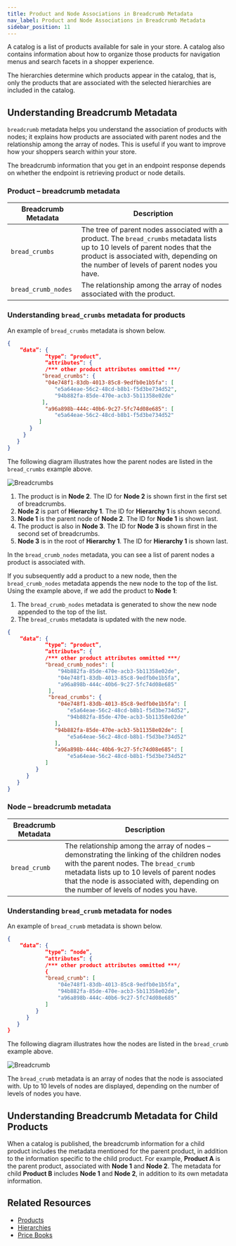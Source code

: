 ```yaml
---
title: Product and Node Associations in Breadcrumb Metadata
nav_label: Product and Node Associations in Breadcrumb Metadata
sidebar_position: 11
---
```


A catalog is a list of products available for sale in your store. A catalog also contains information about how to organize those products for navigation menus and search facets in a shopper experience.

The hierarchies determine which products appear in the catalog, that is, only the products that are associated with the selected hierarchies are included in the catalog.

## Understanding Breadcrumb Metadata

`breadcrumb` metadata helps you understand the association of products with nodes; it explains how products are associated with parent nodes and the relationship among the array of nodes. This is useful if you want to improve how your shoppers search within your store.

The breadcrumb information that you get in an endpoint response depends on whether the endpoint is retrieving product or node details. 

### Product – breadcrumb metadata

| Breadcrumb Metadata | Description |
| --- | --- |
| `bread_crumbs` | The tree of parent nodes associated with a product. The `bread_crumbs` metadata lists up to 10 levels of parent nodes that the product is associated with, depending on the number of levels of parent nodes you have. |
| `bread_crumb_nodes` | The relationship among the array of nodes associated with the product. |

### Understanding `bread_crumbs` metadata for products

An example of `bread_crumbs` metadata is shown below.

```json
{
    “data”: {
            “type”: “product”,
            “attributes”: {
            /*** other product attributes ommitted ***/
           "bread_crumbs": {
            "04e748f1-83db-4013-85c8-9edfb0e1b5fa": [
               "e5a64eae-56c2-48cd-b8b1-f5d3be734d52",
               "94b882fa-85de-470e-acb3-5b11358e02de"
           ],
            "a96a898b-444c-40b6-9c27-5fc74d08e685": [
               "e5a64eae-56c2-48cd-b8b1-f5d3be734d52"
          ]
       }
     }
   }
}
```

The following diagram illustrates how the parent nodes are listed in the `bread_crumbs` example above.

![Breadcrumbs](/assets/breadcrumbs.PNG)

1. The product is in **Node 2**. The ID for **Node 2** is shown first in the first set of breadcrumbs.
1. **Node 2** is part of **Hierarchy 1**. The ID for **Hierarchy 1** is shown second.
1. **Node 1** is the parent node of **Node 2**. The ID for **Node 1** is shown last.
1. The product is also in **Node 3**. The ID for **Node 3** is shown first in the second set of breadcrumbs.
1. **Node 3** is in the root of **Hierarchy 1**. The ID for **Hierarchy 1** is shown last.

In the `bread_crumb_nodes` metadata, you can see a list of parent nodes a product is associated with. 

If you subsequently add a product to a new node, then the `bread_crumb_nodes` metadata appends the new node to the top of the list. Using the example above, if we add the product to **Node 1**:

1. The `bread_crumb_nodes` metadata is generated to show the new node appended to the top of the list.
1. The `bread_crumbs` metadata is updated with the new node.

```json
{
    “data”: {
            “type”: “product”,
            “attributes”: {
            /*** other product attributes ommitted ***/
            "bread_crumb_nodes": [
                "94b882fa-85de-470e-acb3-5b11358e02de",
                "04e748f1-83db-4013-85c8-9edfb0e1b5fa",
                "a96a898b-444c-40b6-9c27-5fc74d08e685"
             ],
             "bread_crumbs": {
                "04e748f1-83db-4013-85c8-9edfb0e1b5fa": [
                   "e5a64eae-56c2-48cd-b8b1-f5d3be734d52",
                   "94b882fa-85de-470e-acb3-5b11358e02de"
               ],
               "94b882fa-85de-470e-acb3-5b11358e02de": [
                   "e5a64eae-56c2-48cd-b8b1-f5d3be734d52"
               ],
               "a96a898b-444c-40b6-9c27-5fc74d08e685": [
                   "e5a64eae-56c2-48cd-b8b1-f5d3be734d52"
            ]
         }
      }
   }
}
```

### Node – breadcrumb metadata

| Breadcrumb Metadata | Description |
| --- | --- |
| `bread_crumb` | The relationship among the array of nodes – demonstrating the linking of the children nodes with the parent nodes. The `bread_crumb` metadata lists up to 10 levels of parent nodes that the node is associated with, depending on the number of levels of nodes you have. |

### Understanding `bread_crumb` metadata for nodes

An example of `bread_crumb` metadata is shown below.

```json
{
    “data”: {
            “type”: “node”,
            “attributes”: {
            /*** other product attributes ommitted ***/
            {
            "bread_crumb": [
                "04e748f1-83db-4013-85c8-9edfb0e1b5fa",
                "94b882fa-85de-470e-acb3-5b11358e02de",
                "a96a898b-444c-40b6-9c27-5fc74d08e685"
            ]
         }
      }
   }
}
```

The following diagram illustrates how the nodes are listed in the `bread_crumb` example above.

![Breadcrumb](/assets/breadcrumb.PNG)

The `bread_crumb` metadata is an array of nodes that the node is associated with. Up to 10 levels of nodes are displayed, depending on the number of levels of nodes you have.

## Understanding Breadcrumb Metadata for Child Products

When a catalog is published, the breadcrumb information for a child product includes the metadata mentioned for the parent product, in addition to the information specific to the child product. For example, **Product A** is the parent product, associated with **Node 1** and **Node 2**. The metadata for child **Product B** includes **Node 1** and **Node 2**, in addition to its own metadata information.

## Related Resources

- [Products](/docs/pxm/products/pxm-products)
- [Hierarchies](/docs/pxm/hierarchies)
- [Price Books](/docs/pxm/pricebooks/price-books)
